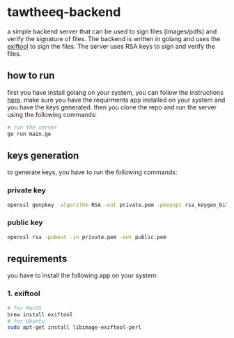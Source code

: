 # tawtheeq-backend
a simple backend server that can be used to sign files (images/pdfs) and verify the signature of files. The backend is written in golang and uses the [exiftool](https://exiftool.org/) to sign the files. The server uses RSA keys to sign and verify the files.

## how to run
first you have install golang on your system, you can follow the instructions [here](https://golang.org/doc/install/source).
make sure you have the requirments app installed on your system and you have the keys generated.
then you clone the repo and run the server using the following commands:
```bash
# run the server
go run main.go
```

## keys generation
to generate keys, you have to run the following commands:
### private key
```bash
openssl genpkey -algorithm RSA -out private.pem -pkeyopt rsa_keygen_bits:2048
```

### public key
```bash
openssl rsa -pubout -in private.pem -out public.pem
```

## requirements
you have to install the following app on your system:
### 1. exiftool
```bash
# for MacOS
brew install exiftool
# for Ubuntu
sudo apt-get install libimage-exiftool-perl
```

